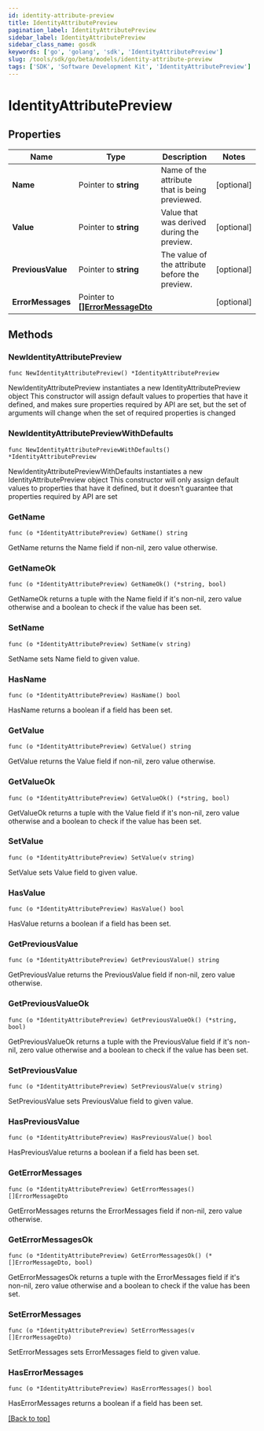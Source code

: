 ```yaml
---
id: identity-attribute-preview
title: IdentityAttributePreview
pagination_label: IdentityAttributePreview
sidebar_label: IdentityAttributePreview
sidebar_class_name: gosdk
keywords: ['go', 'golang', 'sdk', 'IdentityAttributePreview'] 
slug: /tools/sdk/go/beta/models/identity-attribute-preview
tags: ['SDK', 'Software Development Kit', 'IdentityAttributePreview']
---
```


# IdentityAttributePreview

## Properties

Name | Type | Description | Notes
------------ | ------------- | ------------- | -------------
**Name** |  Pointer to **string** | Name of the attribute that is being previewed. | [optional] 
**Value** |  Pointer to **string** | Value that was derived during the preview. | [optional] 
**PreviousValue** |  Pointer to **string** | The value of the attribute before the preview. | [optional] 
**ErrorMessages** |  Pointer to [**[]ErrorMessageDto**](error-message-dto) |  | [optional] 

## Methods

### NewIdentityAttributePreview

`func NewIdentityAttributePreview() *IdentityAttributePreview`

NewIdentityAttributePreview instantiates a new IdentityAttributePreview object
This constructor will assign default values to properties that have it defined,
and makes sure properties required by API are set, but the set of arguments
will change when the set of required properties is changed

### NewIdentityAttributePreviewWithDefaults

`func NewIdentityAttributePreviewWithDefaults() *IdentityAttributePreview`

NewIdentityAttributePreviewWithDefaults instantiates a new IdentityAttributePreview object
This constructor will only assign default values to properties that have it defined,
but it doesn't guarantee that properties required by API are set

### GetName

`func (o *IdentityAttributePreview) GetName() string`

GetName returns the Name field if non-nil, zero value otherwise.

### GetNameOk

`func (o *IdentityAttributePreview) GetNameOk() (*string, bool)`

GetNameOk returns a tuple with the Name field if it's non-nil, zero value otherwise
and a boolean to check if the value has been set.

### SetName

`func (o *IdentityAttributePreview) SetName(v string)`

SetName sets Name field to given value.

### HasName

`func (o *IdentityAttributePreview) HasName() bool`

HasName returns a boolean if a field has been set.

### GetValue

`func (o *IdentityAttributePreview) GetValue() string`

GetValue returns the Value field if non-nil, zero value otherwise.

### GetValueOk

`func (o *IdentityAttributePreview) GetValueOk() (*string, bool)`

GetValueOk returns a tuple with the Value field if it's non-nil, zero value otherwise
and a boolean to check if the value has been set.

### SetValue

`func (o *IdentityAttributePreview) SetValue(v string)`

SetValue sets Value field to given value.

### HasValue

`func (o *IdentityAttributePreview) HasValue() bool`

HasValue returns a boolean if a field has been set.

### GetPreviousValue

`func (o *IdentityAttributePreview) GetPreviousValue() string`

GetPreviousValue returns the PreviousValue field if non-nil, zero value otherwise.

### GetPreviousValueOk

`func (o *IdentityAttributePreview) GetPreviousValueOk() (*string, bool)`

GetPreviousValueOk returns a tuple with the PreviousValue field if it's non-nil, zero value otherwise
and a boolean to check if the value has been set.

### SetPreviousValue

`func (o *IdentityAttributePreview) SetPreviousValue(v string)`

SetPreviousValue sets PreviousValue field to given value.

### HasPreviousValue

`func (o *IdentityAttributePreview) HasPreviousValue() bool`

HasPreviousValue returns a boolean if a field has been set.

### GetErrorMessages

`func (o *IdentityAttributePreview) GetErrorMessages() []ErrorMessageDto`

GetErrorMessages returns the ErrorMessages field if non-nil, zero value otherwise.

### GetErrorMessagesOk

`func (o *IdentityAttributePreview) GetErrorMessagesOk() (*[]ErrorMessageDto, bool)`

GetErrorMessagesOk returns a tuple with the ErrorMessages field if it's non-nil, zero value otherwise
and a boolean to check if the value has been set.

### SetErrorMessages

`func (o *IdentityAttributePreview) SetErrorMessages(v []ErrorMessageDto)`

SetErrorMessages sets ErrorMessages field to given value.

### HasErrorMessages

`func (o *IdentityAttributePreview) HasErrorMessages() bool`

HasErrorMessages returns a boolean if a field has been set.


[[Back to top]](#) 


